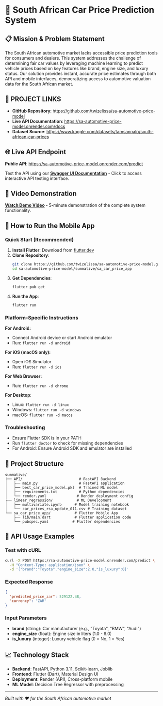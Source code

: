 # 🚗 South African Car Price Prediction System

## 📋 **Mission & Problem Statement**

The South African automotive market lacks accessible price prediction tools for consumers and dealers. This system addresses the challenge of determining fair car values by leveraging machine learning to predict vehicle prices based on key features like brand, engine size, and luxury status. Our solution provides instant, accurate price estimates through both API and mobile interfaces, democratizing access to automotive valuation data for the South African market.

## 🔗 **PROJECT LINKS**

- **GitHub Repository**: https://github.com/twizelissa/sa-automotive-price-model
- **Live API Documentation**: https://sa-automotive-price-model.onrender.com/docs
- **Dataset Source**: https://www.kaggle.com/datasets/tamsanqalo/south-african-car-prices

## 🌐 **Live API Endpoint**

**Public API**: https://sa-automotive-price-model.onrender.com/predict

Test the API using our [**Swagger UI Documentation**](https://sa-automotive-price-model.onrender.com/docs) - Click to access interactive API testing interface.

## 🎥 **Video Demonstration**

[**Watch Demo Video**](https://youtu.be/YOUR_YOUTUBE_VIDEO_ID) - 5-minute demonstration of the complete system functionality.

## 📱 **How to Run the Mobile App**

### **Quick Start (Recommended)**
1. **Install Flutter**: Download from [flutter.dev](https://flutter.dev/docs/get-started/install)
2. **Clone Repository**: 
   ```bash
   git clone https://github.com/twizelissa/sa-automotive-price-model.git
   cd sa-automotive-price-model/summative/sa_car_price_app
   ```
3. **Get Dependencies**: 
   ```bash
   flutter pub get
   ```
4. **Run the App**: 
   ```bash
   flutter run
   ```

### **Platform-Specific Instructions**

**For Android:**
- Connect Android device or start Android emulator
- Run: `flutter run -d android`

**For iOS (macOS only):**
- Open iOS Simulator
- Run: `flutter run -d ios`

**For Web Browser:**
- Run: `flutter run -d chrome`

**For Desktop:**
- Linux: `flutter run -d linux`
- Windows: `flutter run -d windows`
- macOS: `flutter run -d macos`

### **Troubleshooting**
- Ensure Flutter SDK is in your PATH
- Run `flutter doctor` to check for missing dependencies
- For Android: Ensure Android SDK and emulator are installed

## 📁 **Project Structure**

```
summative/
├── API/                          # FastAPI Backend
│   ├── main.py                   # FastAPI application
│   ├── best_car_price_model.pkl  # Trained ML model
│   ├── requirements.txt          # Python dependencies
│   └── render.yaml              # Render deployment config
├── linear_regression/           # ML Development
│   ├── multivariate.ipynb      # Model training notebook
│   └── car_prices_rsa_update_011.csv # Training dataset
└── sa_car_price_app/           # Flutter Mobile App
    ├── lib/main.dart           # Flutter application code
    └── pubspec.yaml           # Flutter dependencies
```

## 🚀 **API Usage Examples**

### **Test with cURL**
```bash
curl -X POST https://sa-automotive-price-model.onrender.com/predict \
  -H "Content-Type: application/json" \
  -d '{"brand":"Toyota","engine_size":2.0,"is_luxury":0}'
```

### **Expected Response**
```json
{
  "predicted_price_zar": 529122.48,
  "currency": "ZAR"
}
```

### **Input Parameters**
- **brand** (string): Car manufacturer (e.g., "Toyota", "BMW", "Audi")
- **engine_size** (float): Engine size in liters (1.0 - 6.0)
- **is_luxury** (integer): Luxury vehicle flag (0 = No, 1 = Yes)

## 📈 **Technology Stack**

- **Backend**: FastAPI, Python 3.11, Scikit-learn, Joblib
- **Frontend**: Flutter (Dart), Material Design UI
- **Deployment**: Render (API), Cross-platform mobile
- **ML Model**: Decision Tree Regressor with preprocessing

---

*Built with ❤️ for the South African automotive market*

